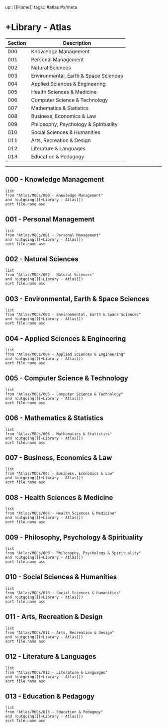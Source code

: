 up:: [[Home]]
tags:: #atlas #x/meta

# +Library - Atlas
| Section | Description |
| --- | --- |
| 000 | Knowledge Management |
| 001 | Personal Management |
| 002 | Natural Sciences |
| 003 | Environmental, Earth & Space Sciences |
| 004 | Applied Sciences & Engineering |
| 005 | Health Sciences & Medicine |
| 006 | Computer Science & Technology |
| 007 | Mathematics & Statistics |
| 008 | Business, Economics & Law |
| 009 | Philosophy, Psychology & Spirituality |
| 010 | Social Sciences & Humanities |
| 011 | Arts, Recreation & Design |
| 012 | Literature & Languages |
| 013 | Education & Pedagogy |

---

## 000 - Knowledge Management
```dataview
list
from "Atlas/MOCs/000 - Knowledge Management"
and !outgoing([[+Library - Atlas]])
sort file.name asc
```

## 001 - Personal Management
```dataview
list
from "Atlas/MOCs/001 - Personal Management"
and !outgoing([[+Library - Atlas]])
sort file.name asc
```

## 002 - Natural Sciences
```dataview
list
from "Atlas/MOCs/002 - Natural Sciences"
and !outgoing([[+Library - Atlas]])
sort file.name asc
```

## 003 - Environmental, Earth & Space Sciences
```dataview
list
from "Atlas/MOCs/003 - Environmental, Earth & Space Sciences"
and !outgoing([[+Library - Atlas]])
sort file.name asc
```

## 004 - Applied Sciences & Engineering
```dataview
list
from "Atlas/MOCs/004 - Applied Sciences & Engineering"
and !outgoing([[+Library - Atlas]])
sort file.name asc
```

## 005 - Computer Science & Technology
```dataview
list
from "Atlas/MOCs/005 - Computer Science & Technology"
and !outgoing([[+Library - Atlas]])
sort file.name asc
```

## 006 - Mathematics & Statistics
```dataview
list
from "Atlas/MOCs/006 - Mathematics & Statistics"
and !outgoing([[+Library - Atlas]])
sort file.name asc
```

## 007 - Business, Economics & Law
```dataview
list
from "Atlas/MOCs/007 - Business, Economics & Law"
and !outgoing([[+Library - Atlas]])
sort file.name asc
```

## 008 - Health Sciences & Medicine
```dataview
list
from "Atlas/MOCs/008 - Health Sciences & Medicine"
and !outgoing([[+Library - Atlas]])
sort file.name asc
```

## 009 - Philosophy, Psychology & Spirituality
```dataview
list
from "Atlas/MOCs/009 - Philosophy, Psychology & Spirituality"
and !outgoing([[+Library - Atlas]])
sort file.name asc
```

## 010 - Social Sciences & Humanities
```dataview
list
from "Atlas/MOCs/010 - Social Sciences & Humanities"
and !outgoing([[+Library - Atlas]])
sort file.name asc
```

## 011 - Arts, Recreation & Design
```dataview
list
from "Atlas/MOCs/011 - Arts, Recreation & Design"
and !outgoing([[+Library - Atlas]])
sort file.name asc
```

## 012 - Literature & Languages
```dataview
list
from "Atlas/MOCs/012 - Literature & Languages"
and !outgoing([[+Library - Atlas]])
sort file.name asc
```

## 013 - Education & Pedagogy
```dataview
list
from "Atlas/MOCs/013 - Education & Pedagogy"
and !outgoing([[+Library - Atlas]])
sort file.name asc
```
